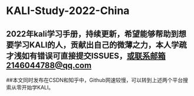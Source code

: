 # KALI-Study-2022-China
## 2022年kali学习手册，持续更新，希望能够帮助到想要学习KALI的人，贡献出自己的微薄之力，本人学疏才浅如有错误可直接提交ISSUES，或联系邮箱2146044788@qq.com
##本文同时发布在CSDN和知乎中，Github网速较慢，可以转到上述两个平台搜索从零开始学KALI。

